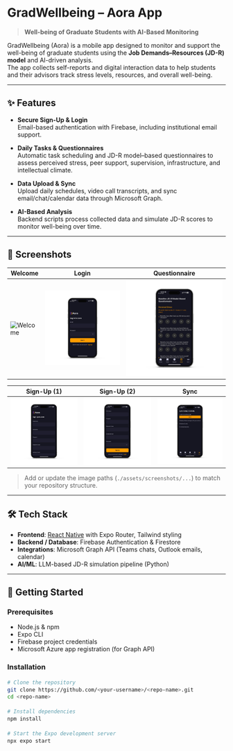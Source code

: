 
# GradWellbeing – Aora App  
> **Well-being of Graduate Students with AI-Based Monitoring**

GradWellbeing (Aora) is a mobile app designed to monitor and support the well-being of graduate students using the **Job Demands–Resources (JD-R) model** and AI-driven analysis.  
The app collects self-reports and digital interaction data to help students and their advisors track stress levels, resources, and overall well-being.

---

## ✨ Features
- **Secure Sign-Up & Login**  
  Email-based authentication with Firebase, including institutional email support.

- **Daily Tasks & Questionnaires**  
  Automatic task scheduling and JD-R model–based questionnaires to assess perceived stress, peer support, supervision, infrastructure, and intellectual climate.

- **Data Upload & Sync**  
  Upload daily schedules, video call transcripts, and sync email/chat/calendar data through Microsoft Graph.

- **AI-Based Analysis**  
  Backend scripts process collected data and simulate JD-R scores to monitor well-being over time.

---

## 📸 Screenshots
| Welcome | Login | Questionnaire |
|---------|------|----------------|
| ![Welcome](./assets/images/app_welcome-page-2.png) | ![Login](./assets/images/app_login-page.png) | ![Questionnaire](./assets/images/app_questionnaire-page.png) |

| Sign-Up (1) | Sign-Up (2) | Sync |
|-------------|-------------|-----|
| ![SignUp1](./assets/images/app_signup-page1.png) | ![SignUp2](./assets/images/app_signup-page2.png) | ![Sync](./assets/images/app_sync-page1.png) |

> Add or update the image paths (`./assets/screenshots/...`) to match your repository structure.

---

## 🛠 Tech Stack
- **Frontend**: [React Native](https://reactnative.dev/) with Expo Router, Tailwind styling
- **Backend / Database**: Firebase Authentication & Firestore
- **Integrations**: Microsoft Graph API (Teams chats, Outlook emails, calendar)
- **AI/ML**: LLM-based JD-R simulation pipeline (Python)

---

## 🚀 Getting Started
### Prerequisites
- Node.js & npm
- Expo CLI
- Firebase project credentials
- Microsoft Azure app registration (for Graph API)

### Installation
```bash
# Clone the repository
git clone https://github.com/<your-username>/<repo-name>.git
cd <repo-name>

# Install dependencies
npm install

# Start the Expo development server
npx expo start
